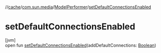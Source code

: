 //[cache](../../../index.md)/[com.sun.media](../index.md)/[ModelPerformer](index.md)/[setDefaultConnectionsEnabled](set-default-connections-enabled.md)

# setDefaultConnectionsEnabled

[jvm]\
open fun [setDefaultConnectionsEnabled](set-default-connections-enabled.md)(addDefaultConnections: [Boolean](https://kotlinlang.org/api/latest/jvm/stdlib/kotlin/-boolean/index.html))
